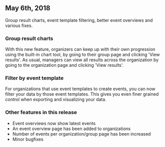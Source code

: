 ## May 6th, 2018

Group result charts, event template filtering, better event overviews and
various fixes.

### Group result charts

With this new feature, organizers can keep up with their own progression using
the built-in chart tool, by going to their group page and clicking 'View
results'.
As usual, managers can view all results across the organization by going to the
organization page and clicking 'View results'.
 
### Filter by event template
For organizations that use event templates to create events, you can now filter
your data by those event templates. This gives you even finer grained control
when exporting and visualizing your data.

### Other features in this release

- Event overviews now show latest events
- An event overview page has been added to organizations
- Number of events per organization/group page has been increased
- Minor bugfixes
